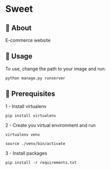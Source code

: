 # Sweet

## 🧐 About <a name = "about"></a>

E-commerce website

## 🚀 Usage <a name = "usage"></a>

To use, change the path to your image and run:

```
python manage.py runserver
```

## 🏁 Prerequisites

1 - Install virtualenv

```
pip install virtualenv
```

2 - Create you virtual environment and run

```
virtualenv venv

source ./venv/bin/activate
```

3 - Install packages

```
pip install -r requirements.txt
```
